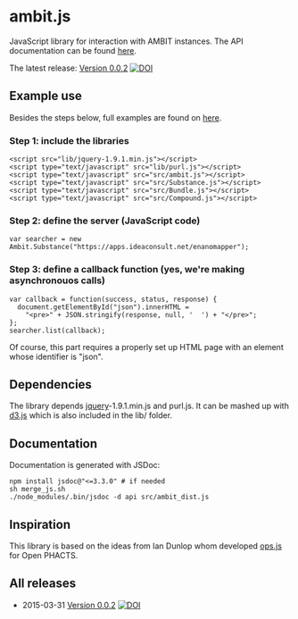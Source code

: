 # ambit.js
JavaScript library for interaction with AMBIT instances. The API documentation can be found [here](http://enanomapper.github.io/ambit.js/api/).

The latest release: [Version 0.0.2](https://github.com/enanomapper/ambit.js/releases/tag/v0.0.2) [![DOI](https://zenodo.org/badge/doi/10.5281/zenodo.16517.svg)](http://dx.doi.org/10.5281/zenodo.16517)

## Example use

Besides the steps below, full examples are found on [here](http://enanomapper.github.io/ambit.js/).

### Step 1: include the libraries

    <script src="lib/jquery-1.9.1.min.js"></script>
    <script type="text/javascript" src="lib/purl.js"></script>
    <script type="text/javascript" src="src/ambit.js"></script>
    <script type="text/javascript" src="src/Substance.js"></script>
    <script type="text/javascript" src="src/Bundle.js"></script>
    <script type="text/javascript" src="src/Compound.js"></script>

### Step 2: define the server (JavaScript code)

    var searcher = new Ambit.Substance("https://apps.ideaconsult.net/enanomapper");

### Step 3: define a callback function (yes, we're making asynchronouos calls)

    var callback = function(success, status, response) {
      document.getElementById("json").innerHTML =
        "<pre>" + JSON.stringify(response, null, '  ') + "</pre>";
    };
    searcher.list(callback);

Of course, this part requires a properly set up HTML page with an element whose identifier is "json".

## Dependencies
The library depends [jquery](http://jquery.com/)-1.9.1.min.js	and purl.js. It can be mashed up with [d3.js](http://d3js.org/) which is also included in the lib/ folder.

## Documentation
Documentation is generated with JSDoc:

    npm install jsdoc@"<=3.3.0" # if needed
    sh merge_js.sh
    ./node_modules/.bin/jsdoc -d api src/ambit_dist.js

## Inspiration
This library is based on the ideas from Ian Dunlop whom developed [ops.js](https://github.com/openphacts/ops.js) for Open PHACTS.

## All releases

* 2015-03-31 [Version 0.0.2](https://github.com/enanomapper/ambit.js/releases/tag/v0.0.2) [![DOI](https://zenodo.org/badge/doi/10.5281/zenodo.16517.svg)](http://dx.doi.org/10.5281/zenodo.16517)
